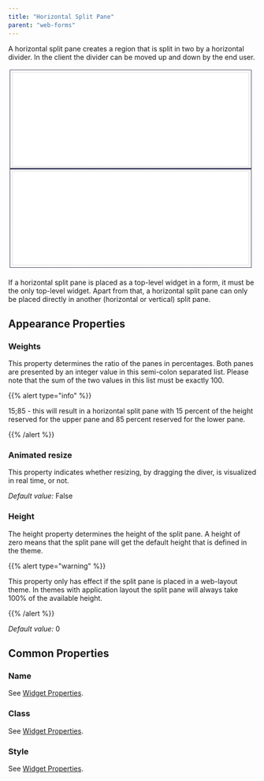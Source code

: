```yaml
---
title: "Horizontal Split Pane"
parent: "web-forms"
---
```

A horizontal split pane creates a region that is split in two by a horizontal divider. In the client the divider can be moved up and down by the end user.

![](attachments/819203/918038.png)

If a horizontal split pane is placed as a top-level widget in a form, it must be the only top-level widget. Apart from that, a horizontal split pane can only be placed directly in another (horizontal or vertical) split pane.

## Appearance Properties

### Weights

This property determines the ratio of the panes in percentages. Both panes are presented by an integer value in this semi-colon separated list. Please note that the sum of the two values in this list must be exactly 100.

{{% alert type="info" %}}

15;85 - this will result in a horizontal split pane with 15 percent of the height reserved for the upper pane and 85 percent reserved for the lower pane.

{{% /alert %}}

### Animated resize

This property indicates whether resizing, by dragging the diver, is visualized in real time, or not.

_Default value:_ False

### Height

The height property determines the height of the split pane. A height of zero means that the split pane will get the default height that is defined in the theme.

{{% alert type="warning" %}}

This property only has effect if the split pane is placed in a web-layout theme. In themes with application layout the split pane will always take 100% of the available height.

{{% /alert %}}

_Default value:_ 0

## Common Properties

### Name

See [Widget Properties](widget-properties).

### Class

See [Widget Properties](widget-properties).

### Style

See [Widget Properties](widget-properties).
